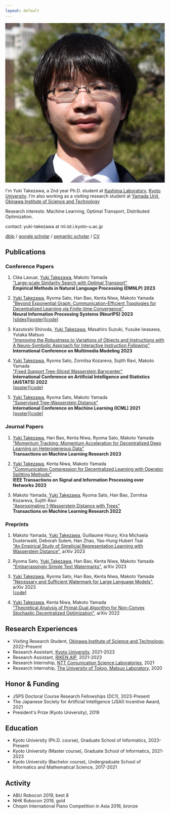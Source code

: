 ```yaml
---
layout: default
---
```


<img class="profile-picture" src="face.jpg">

I'm Yuki Takezawa, a 2nd year Ph.D. student at <a href="http://www.ml.ist.i.kyoto-u.ac.jp/en/">Kashima Laboratory</a>, <a href="https://www.kyoto-u.ac.jp/en">Kyoto University</a>.
I'm also working as a visiting research student at <a href="https://oist.mlds.jp/">Yamada Unit</a>, <a href="https://www.oist.jp/">Okinawa Institute of Science and Technology</a>

Research interests: Machine Learning, Optimal Transport, Distributed Optimization.

contact: yuki-takezawa at ml.ist.i.kyoto-u.ac.jp 

<a href="https://dblp.uni-trier.de/pid/284/1294.html">dblp</a> / <a href="https://scholar.google.com/citations?user=eaKQb8IAAAAJ&hl=en">google scholar</a> / <a href="https://www.semanticscholar.org/author/Yuki-Takezawa/2059107130">semantic scholar</a> / <a href="https://drive.google.com/file/d/1yvedVea6Sw3sBkuyQS3CCElYp8dDQKL9/view?usp=drive_link">CV</a>

## Publications
### Conference Papers
1.  Cléa Laouar, <u>Yuki Takezawa</u>, Makoto Yamada  
<a href="https://openreview.net/forum?id=HNfwD7QOaq">"Large-scale Similarity Search with Optimal Transport"</a>  
**Empirical Methods in Natural Language Processing (EMNLP) 2023**

2.  <u>Yuki Takezawa</u>, Ryoma Sato, Han Bao, Kenta Niwa, Makoto Yamada  
<a href="http://arxiv.org/abs/2305.11420">"Beyond Exponential Graph: Communication-Efficient Topologies for Decentralized Learning via Finite-time Convergence"</a>  
**Neural Information Processing Systems (NeurIPS) 2023**  
[<a href="https://speakerdeck.com/yukitakezawa/beyond-exponential-graph-communication-efficient-topology-for-decentralized-learning-via-finite-time-convergence">slides</a>][<a href="https://github.com/yukiTakezawa/yukiTakezawa.github.io/blob/gh-pages/posters/takezawa2023beyond.pdf">poster</a>][<a href="https://github.com/yukiTakezawa/BaseGraph">code</a>]  
 

3. Kazutoshi Shinoda, <u>Yuki Takezawa</u>, Masahiro Suzuki, Yusuke Iwasawa, Yutaka Matsuo  
<a href="https://arxiv.org/abs/2110.07031">"Improving the Robustness to Variations of Objects and Instructions with A Neuro-Symbolic Approach for Interactive Instruction Following" </a>  
**International Conference on Multimedia Modeling 2023**

4. <u>Yuki Takezawa</u>, Ryoma Sato, Zornitsa Kozareva, Sujith Ravi, Makoto Yamada  
<a href="https://arxiv.org/abs/2109.03431">"Fixed Support Tree-Sliced Wasserstein Barycenter"</a>  
**International Conference on Artificial Intelligence and Statistics (AISTATS) 2022**  
[<a href="https://github.com/yukiTakezawa/yukiTakezawa.github.io/blob/gh-pages/posters/takezawa2022fixed.pdf">poster</a>][<a href="https://github.com/yukiTakezawa/FS_TSWB">code</a>]  

6. <u>Yuki Takezawa</u>, Ryoma Sato, Makoto Yamada  
<a href="https://arxiv.org/abs/2101.11520">"Supervised Tree-Wasserstein Distance"</a>  
**International Conference on Machine Learning (ICML) 2021**  
[<a href="https://github.com/yukiTakezawa/yukiTakezawa.github.io/blob/gh-pages/SupervisedTreeWassersteinDistance_ICML2021_poster.pdf">poster</a>][<a href="https://github.com/yukiTakezawa/STW">code</a>]  

### Journal Papers
1. <u>Yuki Takezawa</u>, Han Bao, Kenta Niwa, Ryoma Sato, Makoto Yamada  
<a href="https://openreview.net/forum?id=8koy8QuTZD">"Momentum Tracking: Momentum Acceleration for Decentralized Deep Learning on Heterogeneous Data"</a>  
**Transactions on Machine Learning Research 2023**

2. <u>Yuki Takezawa</u>, Kenta Niwa, Makoto Yamada  
<a href="https://ieeexplore.ieee.org/document/10230896">"Communication Compression for Decentralized Learning with Operator Splitting Methods"</a>  
**IEEE Transactions on Signal and Information Processing over Networks 2023**
 
3. Makoto Yamada, <u>Yuki Takezawa</u>, Ryoma Sato, Han Bao, Zornitsa Kozareva, Sujith Ravi  
<a href="https://openreview.net/forum?id=Ig82l87ZVU&referrer=%5BTMLR%5D(%2Fgroup%3Fid%3DTMLR)">"Approximating 1-Wasserstein Distance with Trees"</a>  
**Transactions on Machine Learning Research 2022**

### Preprints
1. Makoto Yamada, <u>Yuki Takezawa</u>, Guillaume Houry, Kira Michaela Dusterwald, Deborah Sulem, Han Zhao, Yao-Hung Hubert Tsai  
<a href="https://arxiv.org/abs/2310.10143">"An Empirical Study of Simplicial Representation Learning with Wasserstein Distance"</a>, arXiv 2023

2.  Ryoma Sato, <u>Yuki Takezawa</u>, Han Bao, Kenta Niwa, Makoto Yamada  
<a href="https://arxiv.org/abs/2310.08920">"Embarrassingly Simple Text Watermarks"</a>, arXiv 2023

3.  <u>Yuki Takezawa</u>, Ryoma Sato, Han Bao, Kenta Niwa, Makoto Yamada  
<a href="https://arxiv.org/abs/2310.00833">"Necessary and Sufficient Watermark for Large Language Models"</a>, arXiv 2023  
[<a href="https://github.com/yukiTakezawa/necessary_and_sufficient_watermark">code</a>]  


4. <u>Yuki Takezawa</u>, Kenta Niwa, Makoto Yamada  
<a href="https://arxiv.org/abs/2205.11979">"Theoretical Analysis of Primal-Dual Algorithm for Non-Convex Stochastic Decentralized Optimization"</a>, arXiv 2022

## Research Experiences
- Visiting Research Student, <a href="https://oist.mlds.jp/">Okinawa Institute of Science and Technology</a>, 2022-Present
- Research Assistant, <a href="https://www.kyoto-u.ac.jp/en">Kyoto University</a>, 2021-2023
- Research Assistant, <a href="https://www.riken.jp/en/research/labs/aip/">RIKEN AIP</a>, 2021-2023
- Research Internship, <a href="http://www.kecl.ntt.co.jp/english/index.html">NTT Comunication Science Laboratories</a>, 2021
- Research Internship, <a href="https://weblab.t.u-tokyo.ac.jp/en/">The University of Tokyo, Matsuo Laboratory</a>, 2020

## Honor & Funding
- JSPS Doctoral Course Research Fellowships (DC1), 2023-Present
- The Japanese Society for Artificial Intelligence (JSAI) Incentive Award, 2021
- President's Prize (Kyoto University), 2019

## Education
- Kyoto University (Ph.D. course), Graduate School of Informatics, 2023-Present
- Kyoto University (Master course), Graduate School of Informatics, 2021-2023
- Kyoto University (Bachelor course), Undergraduate School of Informatics and Mathematical Science, 2017-2021

## Activity
- ABU Robocon 2019, best 8
- NHK Robocon 2019, gold
- Chopin International Piano Competition in Asia 2016, bronze
